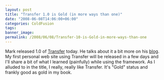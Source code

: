 ```yaml
---
layout: post
title: "Transfer 1.0 is Gold (in more ways than one)"
date: "2008-06-08T14:06:00+06:00"
categories: ColdFusion 
tags: 
banner_image: 
permalink: /2008/06/08/Transfer-10-is-Gold-in-more-ways-than-one
---
```


Mark released 1.0 of <a href="http://www.transfer-orm.com/">Transfer</a> today. He talks about it a bit more on his <a href="http://www.compoundtheory.com/?action=displayPost&ID=329">blog</a>. My first personal web site using Transfer will be released in a few days and I'll share a bit of what I learned (painfully) while using the framework. As I alluded to in the title, I really, really like Transfer. It's "Gold" status and frankly good as gold in my book.
